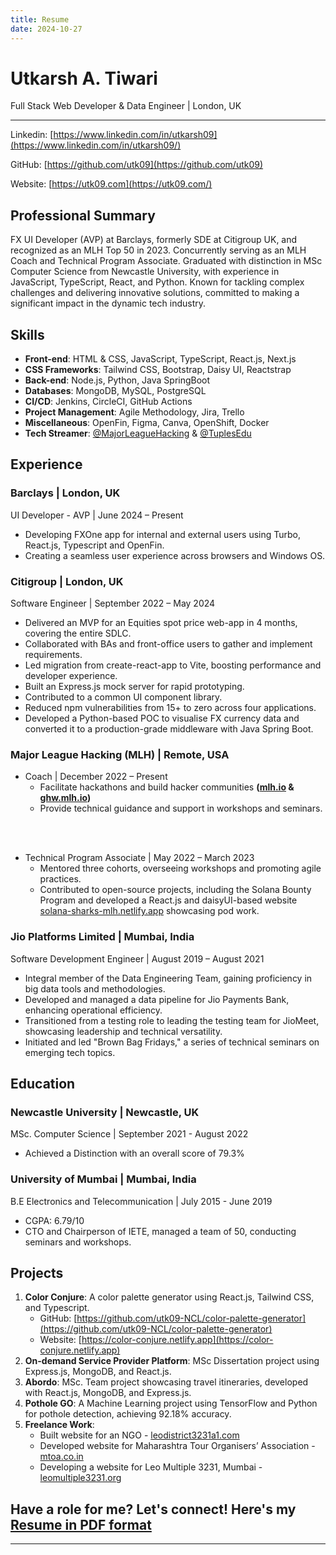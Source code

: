 ```yaml
---
title: Resume
date: 2024-10-27
---
```


# Utkarsh A. Tiwari

Full Stack Web Developer & Data Engineer | London, UK

---

Linkedin: [https://www.linkedin.com/in/utkarsh09](https://www.linkedin.com/in/utkarsh09/)

GitHub: [https://github.com/utk09](https://github.com/utk09)

Website: [https://utk09.com](https://utk09.com/)

## Professional Summary

FX UI Developer (AVP) at Barclays, formerly SDE at Citigroup UK, and recognized as an MLH Top 50 in 2023. Concurrently serving as an MLH Coach and Technical Program Associate. Graduated with distinction in MSc Computer Science from Newcastle University, with experience in JavaScript, TypeScript, React, and Python. Known for tackling complex challenges and delivering innovative solutions, committed to making a significant impact in the dynamic tech industry.

## Skills

- **Front-end**: HTML & CSS, JavaScript, TypeScript, React.js, Next.js
- **CSS Frameworks**: Tailwind CSS, Bootstrap, Daisy UI, Reactstrap
- **Back-end**: Node.js, Python, Java SpringBoot
- **Databases**: MongoDB, MySQL, PostgreSQL
- **CI/CD**: Jenkins, CircleCI, GitHub Actions
- **Project Management**: Agile Methodology, Jira, Trello
- **Miscellaneous**: OpenFin, Figma, Canva, OpenShift, Docker
- **Tech Streamer**: [@MajorLeagueHacking](https://www.youtube.com/@Majorleaguehacking) & [@TuplesEdu](https://www.youtube.com/@TuplesEdu)

## Experience

### Barclays | London, UK

UI Developer - AVP | June 2024 – Present

- Developing FXOne app for internal and external users using Turbo, React.js, Typescript and OpenFin.
- Creating a seamless user experience across browsers and Windows OS.

### Citigroup | London, UK

Software Engineer | September 2022 – May 2024

- Delivered an MVP for an Equities spot price web-app in 4 months, covering the entire SDLC.
- Collaborated with BAs and front-office users to gather and implement requirements.
- Led migration from create-react-app to Vite, boosting performance and developer experience.
- Built an Express.js mock server for rapid prototyping.
- Contributed to a common UI component library.
- Reduced npm vulnerabilities from 15+ to zero across four applications.
- Developed a Python-based POC to visualise FX currency data and converted it to a production-grade middleware with Java Spring Boot.

### Major League Hacking (MLH) | Remote, USA

- Coach | December 2022 – Present
  - Facilitate hackathons and build hacker communities **([mlh.io](https://mlh.io) & [ghw.mlh.io](https://ghw.mlh.io))**
  - Provide technical guidance and support in workshops and seminars.

<br></br>

- Technical Program Associate | May 2022 – March 2023
  - Mentored three cohorts, overseeing workshops and promoting agile practices.
  - Contributed to open-source projects, including the Solana Bounty Program and developed a React.js and daisyUI-based website [solana-sharks-mlh.netlify.app](https://solana-sharks-mlh.netlify.app) showcasing pod work.

### Jio Platforms Limited | Mumbai, India

Software Development Engineer | August 2019 – August 2021

- Integral member of the Data Engineering Team, gaining proficiency in big data tools and methodologies.
- Developed and managed a data pipeline for Jio Payments Bank, enhancing operational efficiency.
- Transitioned from a testing role to leading the testing team for JioMeet, showcasing leadership and technical versatility.
- Initiated and led "Brown Bag Fridays," a series of technical seminars on emerging tech topics.

## Education

### Newcastle University | Newcastle, UK

MSc. Computer Science | September 2021 - August 2022

- Achieved a Distinction with an overall score of 79.3%

### University of Mumbai | Mumbai, India

B.E Electronics and Telecommunication | July 2015 - June 2019

- CGPA: 6.79/10
- CTO and Chairperson of IETE, managed a team of 50, conducting seminars and workshops.

## Projects

1. **Color Conjure**: A color palette generator using React.js, Tailwind CSS, and Typescript.
   - GitHub: [https://github.com/utk09-NCL/color-palette-generator](https://github.com/utk09-NCL/color-palette-generator)
   - Website: [https://color-conjure.netlify.app](https://color-conjure.netlify.app)
2. **On-demand Service Provider Platform**: MSc Dissertation project using Express.js, MongoDB, and React.js.
3. **Abordo**: MSc. Team project showcasing travel itineraries, developed with React.js, MongoDB, and Express.js.
4. **Pothole GO**: A Machine Learning project using TensorFlow and Python for pothole detection, achieving 92.18% accuracy.
5. **Freelance Work**:
   - Built website for an NGO - [leodistrict3231a1.com](https://leodistrict3231a1.com)
   - Developed website for Maharashtra Tour Organisers’ Association - [mtoa.co.in](https://mtoa.co.in)
   - Developing a website for Leo Multiple 3231, Mumbai - [leomultiple3231.org](https://leomultiple3231.org)

## Have a role for me? Let's connect! Here's my [Resume in PDF format](/files/CV_Utkarsh_Tiwari.pdf)

---
